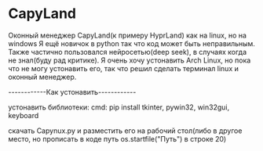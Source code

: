 # CapyLand
Оконный менеджер CapyLand(к примеру HyprLand) как на linux, но на windows
Я ещё новичок в python так что код может быть неправильным. Также частично пользовался нейросетью(deep seek), в случаях когда не знал(буду рад критике).
Я очень хочу устонавить Arch Linux, но пока что не могу устонавить его, так что решил сделать терминал linux и оконный менеджер.

------------Как устонавить------------

устонавить библиотеки:
cmd:
pip install tkinter, pywin32, win32gui, keyboard

скачать Capynux.py и разместить его на рабочий стол(либо в другое место, но прописать в коде путь os.startfile("Путь") в строке 20)
